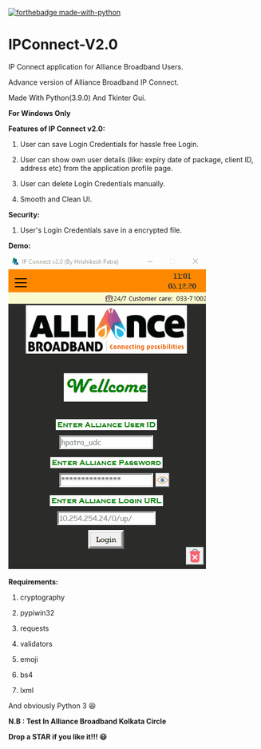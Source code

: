 [![forthebadge made-with-python](http://ForTheBadge.com/images/badges/made-with-python.svg)](https://www.python.org/)


# IPConnect-V2.0
IP Connect application for Alliance Broadband Users.


Advance version of Alliance Broadband IP Connect.

Made With Python(3.9.0) And Tkinter Gui.

**For Windows Only**

**Features of IP Connect v2.0:**

1. User can save Login Credentials for hassle free Login.

2. User can show own user details (like: expiry date of package, client ID, address etc) from the application profile page.

3. User can delete Login Credentials manually.  

4. Smooth and Clean UI.


**Security:**

1. User's Login Credentials save in a encrypted file.



**Demo:**

![](demo.gif)


**Requirements:**

1. cryptography

2. pypiwin32

3. requests

4. validators

5. emoji

6. bs4

7. lxml

And obviously Python 3 😆


**N.B : Test In Alliance Broadband Kolkata Circle**



**Drop a STAR if you like it!!! 😃**

